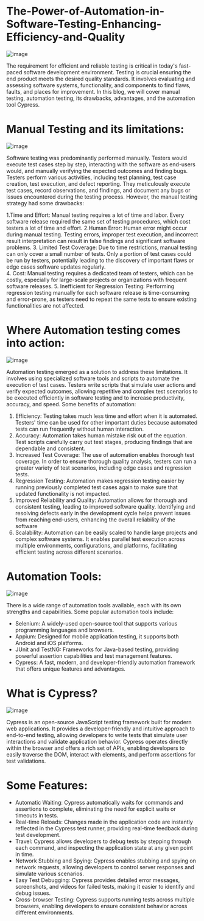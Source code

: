 # The-Power-of-Automation-in-Software-Testing-Enhancing-Efficiency-and-Quality

![image](https://github.com/hammadkk/The-Power-of-Automation-in-Software-Testing-Enhancing-Efficiency-and-Quality/assets/85316531/052db5b8-d009-4b8c-b125-0fcb04849010)

The requirement for efficient and reliable testing is critical in today's fast-paced software development environment. Testing is crucial ensuring the end product meets the desired quality standards. It involves evaluating and assessing software systems, functionality, and components to find flaws, faults, and places for improvement. In this blog, we will cover manual testing, automation testing, its drawbacks, advantages, and the automation tool Cypress.

# Manual Testing and its limitations:

![image](https://github.com/hammadkk/The-Power-of-Automation-in-Software-Testing-Enhancing-Efficiency-and-Quality/assets/85316531/0fc22496-022b-4676-b8a5-8a0a9a07a012)

Software testing was predominantly performed manually. Testers would execute test cases step by step, interacting with the software as end-users would, and manually verifying the expected outcomes and finding bugs. Testers perform various activities, including test planning, test case creation, test execution, and defect reporting. They meticulously execute test cases, record observations, and findings, and document any bugs or issues encountered during the testing process.
However, the manual testing strategy had some drawbacks:

1.Time and Effort: Manual testing requires a lot of time and labor. Every software release required the same set of testing procedures, which cost testers a lot of time and effort.
2.Human Error: Human error might occur during manual testing. Testing errors, improper test execution, and incorrect result interpretation can result in false findings and significant software problems.
3. Limited Test Coverage: Due to time restrictions, manual testing can only cover a small number of tests. Only a portion of test cases could be run by testers, potentially leading to the discovery of important flaws or edge cases software updates regularly.  
4. Cost: Manual testing requires a dedicated team of testers, which can be costly, especially for large-scale projects or organizations with frequent software releases.
5. Inefficient for Regression Testing: Performing regression testing manually for each software release is time-consuming and error-prone, as testers need to repeat the same tests to ensure existing functionalities are not affected.

# Where Automation testing comes into action:

![image](https://github.com/hammadkk/The-Power-of-Automation-in-Software-Testing-Enhancing-Efficiency-and-Quality/assets/85316531/e34f538e-7247-4e55-b04b-d857e5406c31)

Automation testing emerged as a solution to address these limitations. It involves using specialized software tools and scripts to automate the execution of test cases. Testers write scripts that simulate user actions and verify expected outcomes, allowing repetitive and complex test scenarios to be executed efficiently in software testing and to increase productivity, accuracy, and speed. Some benefits of automation:

1. Efficiency: Testing takes much less time and effort when it is automated. Testers' time can be used for other important duties because automated tests can run frequently without human interaction.
2. Accuracy: Automation takes human mistake risk out of the equation. Test scripts carefully carry out test stages, producing findings that are dependable and consistent.
3. Increased Test Coverage: The use of automation enables thorough test coverage. In order to ensure thorough quality analysis, testers can run a greater variety of test scenarios, including edge cases and regression tests.
4. Regression Testing: Automation makes regression testing easier by running previously completed test cases again to make sure that updated functionality is not impacted.
5. Improved Reliability and Quality: Automation allows for thorough and consistent testing, leading to improved software quality. Identifying and resolving defects early in the development cycle helps prevent issues from reaching end-users, enhancing the overall reliability of the software
6. Scalability: Automation can be easily scaled to handle large projects and complex software systems. It enables parallel test execution across multiple environments, configurations, and platforms, facilitating efficient testing across different scenarios.

# Automation Tools:

![image](https://github.com/hammadkk/The-Power-of-Automation-in-Software-Testing-Enhancing-Efficiency-and-Quality/assets/85316531/e4ba7d08-d021-4408-8f17-21c10b3693b9)

There is a wide range of automation tools available, each with its own strengths and capabilities. Some popular automation tools include:

- Selenium: A widely-used open-source tool that supports various programming languages and browsers.
- Appium: Designed for mobile application testing, it supports both Android and iOS platforms.
- JUnit and TestNG: Frameworks for Java-based testing, providing powerful assertion capabilities and test management features.
- Cypress: A fast, modern, and developer-friendly automation framework that offers unique features and advantages.


# What is Cypress?

![image](https://github.com/hammadkk/The-Power-of-Automation-in-Software-Testing-Enhancing-Efficiency-and-Quality/assets/85316531/43292636-2141-4a06-ab3b-eaba4ca7b08c)

Cypress is an open-source JavaScript testing framework built for modern web applications. It provides a developer-friendly and intuitive approach to end-to-end testing, allowing developers to write tests that simulate user interactions and validate application behavior. Cypress operates directly within the browser and offers a rich set of APIs, enabling developers to easily traverse the DOM, interact with elements, and perform assertions for test validations.

# Some Features:

- Automatic Waiting: Cypress automatically waits for commands and assertions to complete, eliminating the need for explicit waits or timeouts in tests.
- Real-time Reloads: Changes made in the application code are instantly reflected in the Cypress test runner, providing real-time feedback during test development.
- Travel: Cypress allows developers to debug tests by stepping through each command, and inspecting the application state at any given point in time.
- Network Stubbing and Spying: Cypress enables stubbing and spying on network requests, allowing developers to control server responses and simulate various scenarios.
- Easy Test Debugging: Cypress provides detailed error messages, screenshots, and videos for failed tests, making it easier to identify and debug issues.
- Cross-browser Testing: Cypress supports running tests across multiple browsers, enabling developers to ensure consistent behavior across different environments.



